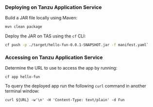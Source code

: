 ### Deploying on Tanzu Application Service

Build a JAR file locally using Maven:
```bash
mvn clean package
```

Deploy the JAR on TAS using the `cf` CLI:
```bash
cf push -p ./target/hello-fun-0.0.1-SNAPSHOT.jar -f manifest.yaml`
```

### Accessing on Tanzu Application Service

Determine the URL to use to access the app by running:

```
cf app hello-fun
```

To query the deployed app run the following `curl` command in another terminal window:

```
curl ${URL} -w'\n' -H 'Content-Type: text/plain' -d Fun
```

